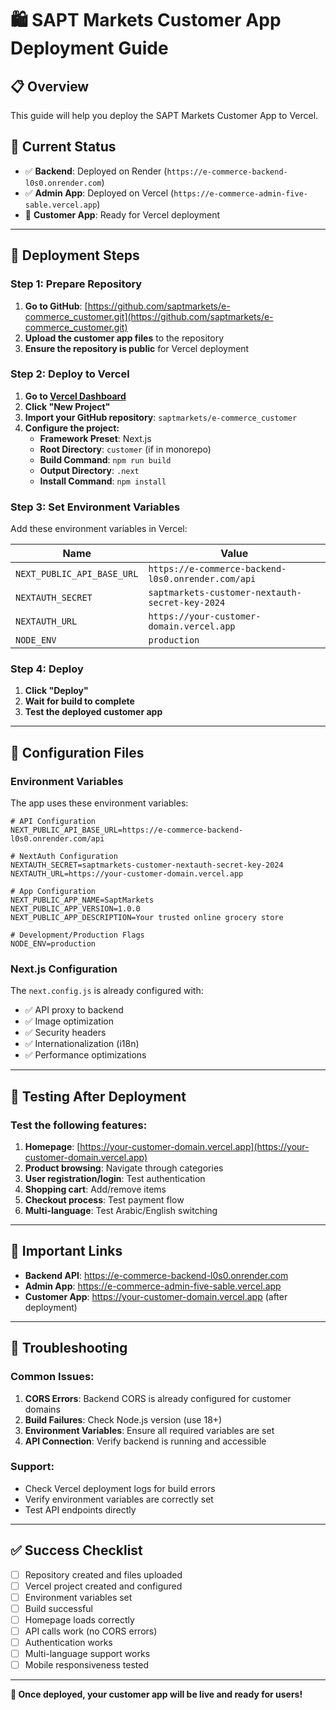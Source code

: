 # 🛍️ SAPT Markets Customer App Deployment Guide

## 📋 Overview
This guide will help you deploy the SAPT Markets Customer App to Vercel.

## 🎯 Current Status
- ✅ **Backend**: Deployed on Render (`https://e-commerce-backend-l0s0.onrender.com`)
- ✅ **Admin App**: Deployed on Vercel (`https://e-commerce-admin-five-sable.vercel.app`)
- 🔄 **Customer App**: Ready for Vercel deployment

---

## 🚀 Deployment Steps

### Step 1: Prepare Repository
1. **Go to GitHub**: [https://github.com/saptmarkets/e-commerce_customer.git](https://github.com/saptmarkets/e-commerce_customer.git)
2. **Upload the customer app files** to the repository
3. **Ensure the repository is public** for Vercel deployment

### Step 2: Deploy to Vercel
1. **Go to [Vercel Dashboard](https://vercel.com/dashboard)**
2. **Click "New Project"**
3. **Import your GitHub repository**: `saptmarkets/e-commerce_customer`
4. **Configure the project:**
   - **Framework Preset**: Next.js
   - **Root Directory**: `customer` (if in monorepo)
   - **Build Command**: `npm run build`
   - **Output Directory**: `.next`
   - **Install Command**: `npm install`

### Step 3: Set Environment Variables
Add these environment variables in Vercel:

| Name | Value |
|------|-------|
| `NEXT_PUBLIC_API_BASE_URL` | `https://e-commerce-backend-l0s0.onrender.com/api` |
| `NEXTAUTH_SECRET` | `saptmarkets-customer-nextauth-secret-key-2024` |
| `NEXTAUTH_URL` | `https://your-customer-domain.vercel.app` |
| `NODE_ENV` | `production` |

### Step 4: Deploy
1. **Click "Deploy"**
2. **Wait for build to complete**
3. **Test the deployed customer app**

---

## 🔧 Configuration Files

### Environment Variables
The app uses these environment variables:

```env
# API Configuration
NEXT_PUBLIC_API_BASE_URL=https://e-commerce-backend-l0s0.onrender.com/api

# NextAuth Configuration
NEXTAUTH_SECRET=saptmarkets-customer-nextauth-secret-key-2024
NEXTAUTH_URL=https://your-customer-domain.vercel.app

# App Configuration
NEXT_PUBLIC_APP_NAME=SaptMarkets
NEXT_PUBLIC_APP_VERSION=1.0.0
NEXT_PUBLIC_APP_DESCRIPTION=Your trusted online grocery store

# Development/Production Flags
NODE_ENV=production
```

### Next.js Configuration
The `next.config.js` is already configured with:
- ✅ API proxy to backend
- ✅ Image optimization
- ✅ Security headers
- ✅ Internationalization (i18n)
- ✅ Performance optimizations

---

## 🧪 Testing After Deployment

### Test the following features:
1. **Homepage**: [https://your-customer-domain.vercel.app](https://your-customer-domain.vercel.app)
2. **Product browsing**: Navigate through categories
3. **User registration/login**: Test authentication
4. **Shopping cart**: Add/remove items
5. **Checkout process**: Test payment flow
6. **Multi-language**: Test Arabic/English switching

---

## 🔗 Important Links

- **Backend API**: https://e-commerce-backend-l0s0.onrender.com
- **Admin App**: https://e-commerce-admin-five-sable.vercel.app
- **Customer App**: https://your-customer-domain.vercel.app (after deployment)

---

## 🚨 Troubleshooting

### Common Issues:
1. **CORS Errors**: Backend CORS is already configured for customer domains
2. **Build Failures**: Check Node.js version (use 18+)
3. **Environment Variables**: Ensure all required variables are set
4. **API Connection**: Verify backend is running and accessible

### Support:
- Check Vercel deployment logs for build errors
- Verify environment variables are correctly set
- Test API endpoints directly

---

## ✅ Success Checklist

- [ ] Repository created and files uploaded
- [ ] Vercel project created and configured
- [ ] Environment variables set
- [ ] Build successful
- [ ] Homepage loads correctly
- [ ] API calls work (no CORS errors)
- [ ] Authentication works
- [ ] Multi-language support works
- [ ] Mobile responsiveness tested

---

**🎉 Once deployed, your customer app will be live and ready for users!** 